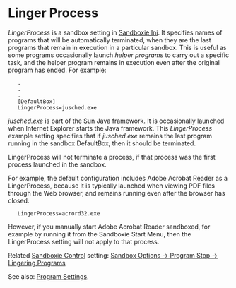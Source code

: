 # Linger Process

_LingerProcess_ is a sandbox setting in [Sandboxie Ini](SandboxieIni.md). It specifies names of programs that will be automatically terminated, when they are the last programs that remain in execution in a particular sandbox. This is useful as some programs occasionally launch _helper programs_ to carry out a specific task, and the helper program remains in execution even after the original program has ended. For example:

```
   .
   .
   .
   [DefaultBox]
   LingerProcess=jusched.exe
```

_jusched.exe_ is part of the Sun Java framework. It is occasionally launched when Internet Explorer starts the Java framework. This _LingerProcess_ example setting specifies that if _jusched.exe_ remains the last program running in the sandbox DefaultBox, then it should be terminated.

LingerProcess will not terminate a process, if that process was the first process launched in the sandbox.

For example, the default configuration includes Adobe Acrobat Reader as a LingerProcess, because it is typically launched when viewing PDF files through the Web browser, and remains running even after the browser has closed.
```
   LingerProcess=acrord32.exe
```

However, if you manually start Adobe Acrobat Reader sandboxed, for example by running it from the Sandboxie Start Menu, then the LingerProcess setting will not apply to that process.

Related [Sandboxie Control](SP_SBControl.md) setting: [Sandbox Options -> Program Stop -> Lingering Programs](ProgramStopSettings.md#lingering-programs)

See also: [Program Settings](ProgramSettings.md#linger).
